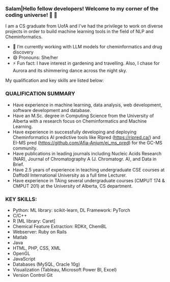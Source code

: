 ### Salam|Hello fellow developers! Welcome to my corner of the coding universe! 🚀 👋

I am a CS graduate from UofA and I've had the privilege to work on diverse projects in order to build machine learning tools in the field of NLP and Cheminformatics.

- 🔭 I’m currently working with LLM models for cheminformatics and drug discovery 
- 😄 Pronouns: She/her
- ⚡ Fun fact: I have interest in gardening and travelling. Also, I chase for Aurora and its shimmering dance across the night sky.

My qualification and key skills are listed below:

### QUALIFICATION SUMMARY

- Have experience in machine learning, data analysis, web development, software development and database.
- Have an M.Sc. degree in Computing Science from the University of Alberta with a research focus on Cheminformatics and Machine Learning. 
- Have experience in successfully developing and deploying Cheminformatics AI predictive tools like RIpred (https://ripred.ca/) and EI-MS pred (https://github.com/Afia-Anjum/ei_ms_pred) for the GC-MS community. 
- Have publications in leading journals including Nucleic Acids Research (NAR), Journal of Chromatography A (J. Chromatogr. A), and Data in Brief. 
- Have 2.5 years of experience in teaching undergraduate CSE courses at Daffodil International University as a full time Lecturer.
- Have experience in TAing several undergraduate courses (CMPUT 174 & CMPUT 201) at the University of Alberta, CS department.

### KEY SKILLS:

- Python: ML library: scikit-learn, DL Framework: PyTorch
- C/C++ 
- R [ML library: Caret]
- Chemical Feature Extraction: RDKit, ChemBL
- Webserver: Ruby on Rails 
- Matlab
- Java
- HTML, PHP, CSS, XML
- OpenGL
- JavaScript
- Databases (MySQL, Oracle 10g)
- Visualization (Tableau, Microsoft Power BI, Excel)
- Version Control Git
